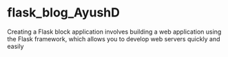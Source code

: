 # flask_blog_AyushD
 Creating a Flask block application involves building a web application using the Flask framework, which allows you to develop web servers quickly and easily

